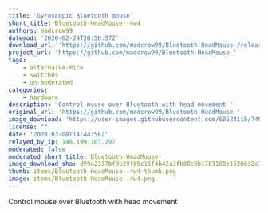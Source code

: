 ```yaml
---
title: 'Gyroscopic Bluetooth mouse'
short_title: Bluetooth-HeadMouse--4w4
authors: madcrow99
datemod: '2020-02-24T20:50:57Z'
download_url: 'https://github.com/madcrow99/Bluetooth-HeadMouse-/releases'
project_url: 'https://github.com/madcrow99/Bluetooth-HeadMouse-'
tags:
    - alternaive-mice
    - switches
    - un-moderated
categories:
    - hardware
description: 'Control mouse over Bluetooth with head movement '
original_url: 'https://github.com/madcrow99/Bluetooth-HeadMouse-'
image_download: 'https://user-images.githubusercontent.com/60524115/74993637-d3e9ae00-5408-11ea-90e8-a1750409c90b.jpg'
license: ""
date: '2020-03-08T14:44:58Z'
relayed_by_ip: 146.199.163.197
moderated: false
moderated_short_title: Bluetooth-HeadMouse-
image_download_sha: d99a2337bf9b29f85c15f4b42a3fb80e5b17b3180c1520632e1c83a493ca5826
thumb: items/Bluetooth-HeadMouse--4w4-thumb.png
image: items/Bluetooth-HeadMouse--4w4.png
---
```

Control mouse over Bluetooth with head movement 